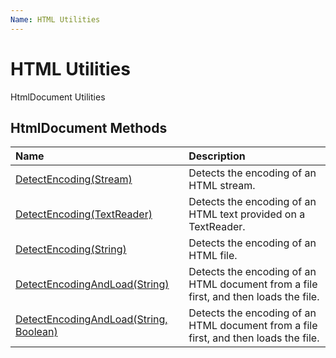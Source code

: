 ```yaml
---
Name: HTML Utilities
---
```


# HTML Utilities

HtmlDocument Utilities

## HtmlDocument Methods

| Name | Description |
| :--- | :---------- |
| [DetectEncoding(Stream)](detect-encoding) | Detects the encoding of an HTML stream. |
| [DetectEncoding(TextReader)](detect-encoding#public-encoding-detectencodingtextreader-reader) | Detects the encoding of an HTML text provided on a TextReader. |
| [DetectEncoding(String)](detect-encoding#public-encoding-detectencodingstring-path) | Detects the encoding of an HTML file. |
| [DetectEncodingAndLoad(String)](detect-encoding-and-load) | Detects the encoding of an HTML document from a file first, and then loads the file. |
| [DetectEncodingAndLoad(String, Boolean)](detect-encoding-and-load#public-void-detectencodingandloadstring-path-bool-detectencoding) | Detects the encoding of an HTML document from a file first, and then loads the file. |
